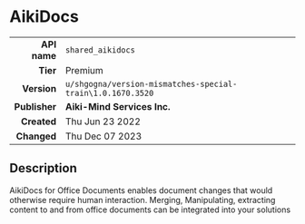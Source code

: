 # AikiDocs
| | |
|-:|-|
|**API name**|`shared_aikidocs`|
|**Tier**|Premium|
|**Version**|`u/shgogna/version-mismatches-special-train\1.0.1670.3520`|
|**Publisher**|**Aiki-Mind Services Inc.**|
|**Created**|Thu Jun 23 2022|
|**Changed**|Thu Dec 07 2023|

## Description
AikiDocs for Office Documents enables document changes that would otherwise require human interaction.  Merging, Manipulating, extracting content to and from office documents can be integrated into your solutions
